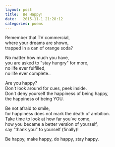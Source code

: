 ```yaml
---
layout: post
title:  Be Happy! 
date:   2015-11-1 21:28:12
categories: poems
---
```



Remember that TV commercial,  <br />
where your dreams are shown,  <br />
trapped in a can of orange soda? 


No matter how much you have,  <br />
you are asked to "stay hungry" for more,  <br />
no life ever fulfilled,  <br />
no life ever complete.. <br />


Are you happy?  <br />
Don't look around for cues, peek inside.  <br />
Don't deny yourself the happiness of being happy,  <br />
the happiness of being YOU. <br />


Be not afraid to smile,  <br />
for happiness does not mark the death of ambition. <br />
Take time to look at how far you've come,  <br />
how you became a better version of yourself, <br />
say "thank you" to yourself (finally)!  <br />


Be happy, make happy, do happy, stay happy. <br />


